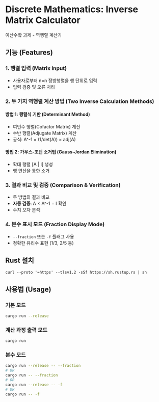 # Discrete Mathematics: Inverse Matrix Calculator

이산수학 과제 - 역행렬 계산기

## 기능 (Features)

### 1. 행렬 입력 (Matrix Input)
- 사용자로부터 n×n 정방행렬을 행 단위로 입력
- 입력 검증 및 오류 처리

### 2. 두 가지 역행렬 계산 방법 (Two Inverse Calculation Methods)

#### 방법 1: 행렬식 기반 (Determinant Method)
- 여인수 행렬(Cofactor Matrix) 계산
- 수반 행렬(Adjugate Matrix) 계산
- 공식: A^-1 = (1/det(A)) × adj(A)

#### 방법 2: 가우스-조던 소거법 (Gauss-Jordan Elimination)
- 확대 행렬 [A | I] 생성
- 행 연산을 통한 소거

### 3. 결과 비교 및 검증 (Comparison & Verification)
- 두 방법의 결과 비교
- **자동 검증**: A × A^-1 = I 확인
- 수치 오차 분석

### 4. 분수 표시 모드 (Fraction Display Mode)
- `--fraction` 또는 `-f` 플래그 사용
- 정확한 유리수 표현 (1/3, 2/5 등)


## Rust 설치
```
curl --proto '=https' --tlsv1.2 -sSf https://sh.rustup.rs | sh
```

## 사용법 (Usage)
### 기본 모드 
```bash
cargo run --release
```

### 계산 과정 출력 모드 
```bash
cargo run 
```

### 분수 모드
```bash
cargo run --release -- --fraction
# OR
cargo run -- --fraction
# OR
cargo run --release -- -f
# OR
cargo run -- -f
```

